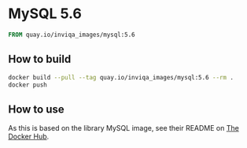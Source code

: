 # MySQL 5.6

```Dockerfile
FROM quay.io/inviqa_images/mysql:5.6
```

## How to build
```bash
docker build --pull --tag quay.io/inviqa_images/mysql:5.6 --rm .
docker push
```

## How to use

As this is based on the library MySQL image, see their README on [The Docker Hub](https://hub.docker.com/_/mysql/).

